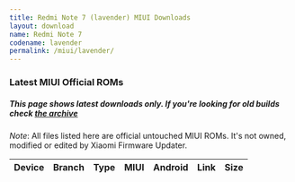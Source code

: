 ```yaml
---
title: Redmi Note 7 (lavender) MIUI Downloads
layout: download
name: Redmi Note 7
codename: lavender
permalink: /miui/lavender/
---
```

### Latest MIUI Official ROMs
##### This page shows latest downloads only. If you're looking for old builds check [the archive](/archive/miui/lavender/)
*Note*: All files listed here are official untouched MIUI ROMs. It's not owned, modified or edited by Xiaomi Firmware Updater.


<div class="table-responsive-md" id="table-wrapper">
<table id="miui" class="compact table table-striped table-hover table-sm">
    <thead class="thead-dark">
        <tr>
            <th>Device</th>
            <th>Branch</th>
            <th>Type</th>
            <th>MIUI</th>
            <th>Android</th>
            <th>Link</th>
            <th>Size</th>
        </tr>
    </thead>
    <script>loadMiuiDownloads('lavender')</script>
</table>
</div>


